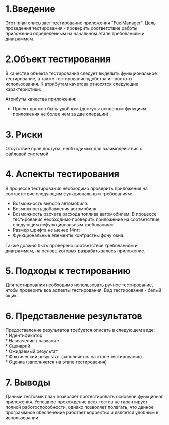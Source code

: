 # 1.Введение
Этот план описывает тестирование приложения "FuelManager". Цель проведения тестирования - проверить соответствие работы приложения определенным на начальном этапе требованиям и диаграммам.

# 2.Объект тестирования
В качестве объекта тестирования следует выделить функциональное тестирование, а также тестирование удобства и простоты использования. К атрибутам качетсва относятся следующие характеристики:

Атрибуты качества приложения:
* Проект должен быть удобным (доступ к основным функциям приложения не более чем за две операции) .

# 3. Риски
Отсутствие прав доступа, необходимых для взаимодействия с файловой системой.

# 4. Аспекты тестирования
В процессе тестирования необходимо проверить приложение на соответствие следующим функциональным требованиям:
* Возможность выбора автомобиля.
* Возможность добавления автомобиля.
* Возможность расчета расхода топлива автомобилем.
В процессе тестирования необходимо проверить приложение на соответствие следующим нефункциональным требованиям:
* Размер шрифта не менее 14пт;
* Функциональные элементы контрастны фону окна.

Также должно быть проверено соответствие требованиям и диаграммам, на основе которых разрабатывалось приложение.

# 5. Подходы к тестированию
Для тестирования необходимо использовать ручное тестирование, чтобы проверить все аспекты тестирования.
Вид тестирования - белый ящик.

# 6. Представление результатов
Предоставление результатов требуется описать в следующем виде:</br>
    * Идентификатор</br>
    * Назначение / название</br>
    * Сценарий</br>
    * Ожидаемый результат</br>
    * Фактический результат (заполняется на этапе тестирования)</br>
    * Оценка (заполняется на этапе тестирования)</br>

# 7. Выводы
Данный тестовый план позволяет протестировать основной функционал приложения. Успешное прохождение всех тестов не гарантирует полной работоспособности, однако позволяет полагать, что данное программное обеспечение работает корректно и является удобным в использовании.
